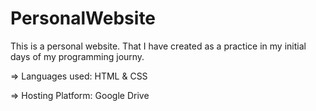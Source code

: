 # PersonalWebsite
 This is a personal website. That I have created as a practice in my initial days of my programming journy.

 => Languages used: HTML & CSS

 => Hosting Platform: Google Drive
